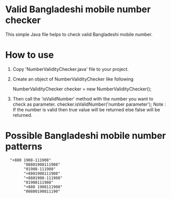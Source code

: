 # Valid Bangladeshi mobile number checker
This simple Java file helps to check valid Bangladeshi mobile number.

# How to use
1. Copy 'NumberValidityChecker.java' file to your project.
2. Create an object of NumberValidityChecker like following

   NumberValidityChecker checker = new NumberValidityChecker();
3. Then call the 'isValidNumber' method with the number you want to check as parameter.
   checker.isValidNumber('number parameter');
Note : If the number is valid then true value will be returned else false will be returned.

# Possible Bangladeshi mobile number patterns

      "+880 1908-111908"
			"08801908111908"
			"01908-111908"
			"+8801908111908"
			"+8801908-111908"
			"01908111908"
			"+880 1908111908"
			"00880190811190"
